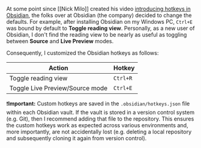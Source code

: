 At some point since [[Nick Milo]] created his video [introducing hotkeys in Obsidian](https://www.youtube.com/watch?v=cDcoBMVJsvk), the folks over at Obsidian (the company) decided to change the defaults. For example, after installing Obsidian on my Windows PC, `Ctrl+E` was bound by default to **Toggle reading view**. Personally, as a new user of Obsidian, I don't find the reading view to be nearly as useful as toggling between **Source** and **Live Preview** modes.

Consequently, I customized the Obsidian hotkeys as follows:

| Action                          | Hotkey   |
| ------------------------------- | -------- |
| Toggle reading view             | `Ctrl+R` |
| Toggle Live Preview/Source mode | `Ctrl+E` |

❗**Important:** Custom hotkeys are saved in the `.obsidian/hotkeys.json` file within each Obsidian vault. If the vault is stored in a version control system (e.g. Git), then I recommend adding that file to the repository. This ensures the custom hotkeys work as expected across various environments and, more importantly, are not accidentally lost (e.g. deleting a local repository and subsequently cloning it again from version control).
